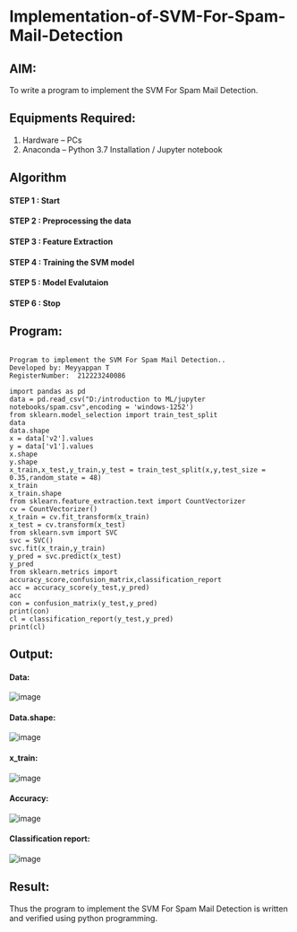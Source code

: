 # Implementation-of-SVM-For-Spam-Mail-Detection

## AIM:
To write a program to implement the SVM For Spam Mail Detection.

## Equipments Required:
1. Hardware – PCs
2. Anaconda – Python 3.7 Installation / Jupyter notebook

## Algorithm
#### STEP 1 : Start
#### STEP 2 : Preprocessing the data
#### STEP 3 : Feature Extraction
#### STEP 4 : Training the SVM model
#### STEP 5 : Model Evalutaion
#### STEP 6 : Stop

## Program:
```

Program to implement the SVM For Spam Mail Detection..
Developed by: Meyyappan T
RegisterNumber:  212223240086

```
```
import pandas as pd
data = pd.read_csv("D:/introduction to ML/jupyter notebooks/spam.csv",encoding = 'windows-1252')
from sklearn.model_selection import train_test_split
data
data.shape
x = data['v2'].values
y = data['v1'].values
x.shape
y.shape
x_train,x_test,y_train,y_test = train_test_split(x,y,test_size = 0.35,random_state = 48)
x_train
x_train.shape
from sklearn.feature_extraction.text import CountVectorizer
cv = CountVectorizer()
x_train = cv.fit_transform(x_train)
x_test = cv.transform(x_test)
from sklearn.svm import SVC
svc = SVC()
svc.fit(x_train,y_train)
y_pred = svc.predict(x_test)
y_pred
from sklearn.metrics import accuracy_score,confusion_matrix,classification_report
acc = accuracy_score(y_test,y_pred)
acc
con = confusion_matrix(y_test,y_pred)
print(con)
cl = classification_report(y_test,y_pred)
print(cl)
```

## Output:
#### Data:
![image](https://github.com/arbasil05/Implementation-of-SVM-For-Spam-Mail-Detection/assets/144218037/ac883980-2ee2-46fd-8cdb-82f067a463c1)
#### Data.shape:
![image](https://github.com/arbasil05/Implementation-of-SVM-For-Spam-Mail-Detection/assets/144218037/4b708069-05fb-481c-953a-1ccd957688e3)
#### x_train:
![image](https://github.com/arbasil05/Implementation-of-SVM-For-Spam-Mail-Detection/assets/144218037/083bd74b-bfa1-4d51-b55e-6c7fe12064f5)
#### Accuracy:
![image](https://github.com/arbasil05/Implementation-of-SVM-For-Spam-Mail-Detection/assets/144218037/ed95afb6-055d-478f-84b9-07d628180b3c)
#### Classification report:
![image](https://github.com/arbasil05/Implementation-of-SVM-For-Spam-Mail-Detection/assets/144218037/b699b079-ded5-42e7-8ad6-2688df23694f)





## Result:
Thus the program to implement the SVM For Spam Mail Detection is written and verified using python programming.
